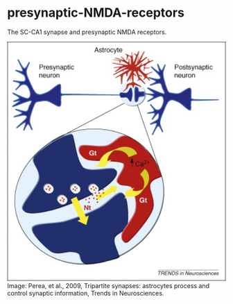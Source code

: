# presynaptic-NMDA-receptors

The SC-CA1 synapse and presynaptic NMDA receptors. 


<img src=https://github.com/peter-426/presynaptic-NMDA-receptors/blob/main/graphics/tripartite.jpg width=600 > <br>
Image: Perea, et al., 2009, Tripartite synapses: astrocytes process and control synaptic information, Trends in Neurosciences.

